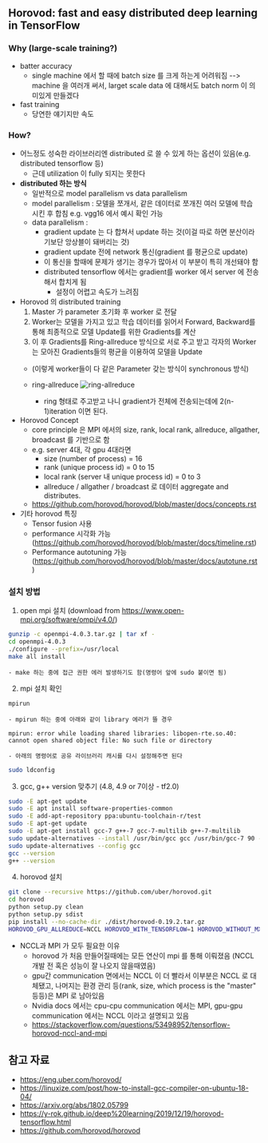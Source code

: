 ## Horovod: fast and easy distributed deep learning in TensorFlow
### Why (large-scale training?)
- batter accuracy
	- single machine 에서 할 때에 batch size 를 크게 하는게 어려워짐 --> machine 을 여러개 써서, larget scale data 에 대해서도 batch norm 이 의미있게 만들겠다
- fast training
	- 당연한 얘기지만 속도

### How?
- 어느정도 성숙한 라이브러리엔 distributed 로 쓸 수 있게 하는 옵션이 있음(e.g. distributed tensorflow 등)
	- 근데 utilization 이 fully 되지는 못한다
- **distributed 하는 방식**
	- 일반적으로 model parallelism vs data parallelism
	- model parallelism : 모델을 쪼개서, 같은 데이터로 쪼개진 여러 모델에 학습 시킨 후 합침
		e.g. vgg16 에서 예시 확인 가능
	- data parallelism : 
		- gradient update 는 다 합쳐서 update 하는 것(이걸 따로 하면 분산이라기보단 앙상블이 돼버리는 것)
		- gradient update 전에 network 통신(gradient 를 평균으로 update)
		- 이 통신을 할때에 문제가 생기는 경우가 많아서 이 부분이 특히 개선돼야 함
		- distributed tensorflow 에서는 gradient를 worker 에서 server 에 전송해서 합치게 됨
			- 설정이 어렵고 속도가 느려짐
- Horovod 의 distributed training
	1. Master 가 parameter 초기화 후 worker 로 전달
	2. Worker는 모델을 가지고 있고 학습 데이터를 읽어서 Forward, Backward를 통해 최종적으로 모델 Update를 위한 Gradients를 계산
	3. 이 후 Gradients를 Ring-allreduce 방식으로 서로 주고 받고 각자의 Worker는 모아진 Gradients들의 평균을 이용하여 모델을 Update
	- (이렇게 worker들이 다 같은 Parameter 갖는 방식이 synchronous 방식)

	- ring-allreduce
	![ring-allreduce](images/horovod_1.png "allreduce")
		* ring 형태로 주고받고 나니 gradient가 전체에 전송되는데에 2(n-1)iteration 이면 된다.
- Horovod Concept
	- core principle 은 MPI 에서의 size, rank, local rank, allreduce, allgather, broadcast 를 기반으로 함
	- e.g. server 4대, 각 gpu 4대라면
		- size (number of process) = 16
		- rank (unique process id) = 0 to 15
		- local rank (server 내 unique process id) = 0 to 3
		- allreduce / allgather / broadcast 로 데이터 aggregate and distributes.
	- https://github.com/horovod/horovod/blob/master/docs/concepts.rst
- 기타 horovod 특징
	- Tensor fusion 사용
	- performance 시각화 가능 (https://github.com/horovod/horovod/blob/master/docs/timeline.rst)
	- Performance autotuning 가능 (https://github.com/horovod/horovod/blob/master/docs/autotune.rst)


### 설치 방법
1. open mpi 설치 (download from https://www.open-mpi.org/software/ompi/v4.0/)
```sh
gunzip -c openmpi-4.0.3.tar.gz | tar xf -
cd openmpi-4.0.3
./configure --prefix=/usr/local
make all install
```
	- make 하는 중에 접근 권한 에러 발생하기도 함(명령어 앞에 sudo 붙이면 됨)
2. mpi 설치 확인
```sh
mpirun
```
	- mpirun 하는 중에 아래와 같이 library 에러가 뜰 경우
```
mpirun: error while loading shared libraries: libopen-rte.so.40: cannot open shared object file: No such file or directory
```
	- 아래의 명령어로 공유 라이브러리 캐시를 다시 설정해주면 된다
```sh
sudo ldconfig
```
3. gcc, g++ version 맞추기 (4.8, 4.9 or 7이상 - tf2.0)
```sh
sudo -E apt-get update
sudo -E apt install software-properties-common
sudo -E add-apt-repository ppa:ubuntu-toolchain-r/test
sudo -E apt-get update
sudo -E apt-get install gcc-7 g++-7 gcc-7-multilib g++-7-multilib
sudo update-alternatives --install /usr/bin/gcc gcc /usr/bin/gcc-7 90 --slave /usr/bin/g++ g++ /usr/bin/g++-7 --slave /usr/bin/gcov gcov /usr/bin/gcov-7
sudo update-alternatives --config gcc
gcc --version
g++ --version
```
4. horovod 설치
```sh
git clone --recursive https://github.com/uber/horovod.git
cd horovod
python setup.py clean
python setup.py sdist
pip install --no-cache-dir ./dist/horovod-0.19.2.tar.gz
HOROVOD_GPU_ALLREDUCE=NCCL HOROVOD_WITH_TENSORFLOW=1 HOROVOD_WITHOUT_MXNET=1 HOROVOD_WITHOUT_PYTORCH=1 setproxy pip install --no-cache-dir dist/horovod-0.19.2.tar.gz

```

- NCCL과 MPI 가 모두 필요한 이유
	- horovod 가 처음 만들어질때에는 모든 연산이 mpi 를 통해 이뤄졌음 (NCCL 개발 전 혹은 성능이 잘 나오지 않을때였음)
	- gpu간 communication 면에서는 NCCL 이 더 빨라서 이부분은 NCCL 로 대체됐고, 나머지는 환경 관리 등(rank, size, which process is the "master" 등등)은 MPI 로 남아있음
	- Nvidia docs 에서는 cpu-cpu communication 에서는 MPI, gpu-gpu communication 에서는 NCCL 이라고 설명되고 있음
	- https://stackoverflow.com/questions/53498952/tensorflow-horovod-nccl-and-mpi



## 참고 자료
- https://eng.uber.com/horovod/
- https://linuxize.com/post/how-to-install-gcc-compiler-on-ubuntu-18-04/
- https://arxiv.org/abs/1802.05799
- https://y-rok.github.io/deep%20learning/2019/12/19/horovod-tensorflow.html
- https://github.com/horovod/horovod
